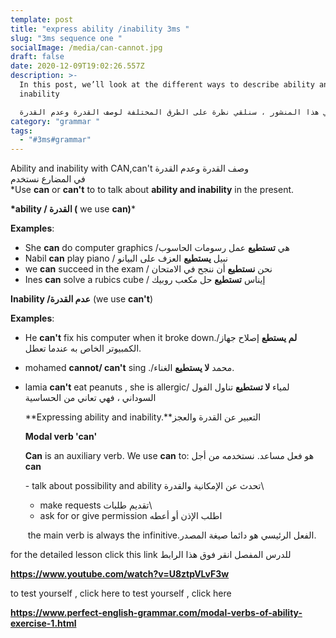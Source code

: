 ```yaml
---
template: post
title: "express ability /inability 3ms "
slug: "3ms sequence one "
socialImage: /media/can-cannot.jpg
draft: false
date: 2020-12-09T19:02:26.557Z
description: >-
  In this post, we’ll look at the different ways to describe ability and
  inability 

  في هذا المنشور ، سنلقي نظرة على الطرق المختلفة لوصف القدرة وعدم القدرة
category: "grammar "
tags:
  - "#3ms#grammar"
---
```

Ability and inability  with CAN,can't وصف القدرة وعدم القدرة\
في المضارع نستخدم\
*Use **can** or **can't** to to talk about **ability and inability**  in the present. 

**\*ability / القدرة  (** we use **can)*** 

**Examples**: 

* She **can** do computer graphics /هي  **تستطيع**  عمل رسومات الحاسوب
* Nabil **can** play piano / نبيل **يستطيع** العزف على البيانو
* we **can** succeed in the exam / نحن **نستطيع**  أن ننجح في الامتحان
* Ines **can** solve a rubics cube /  إيناس **تستطيع** حل مكعب روبيك

**Inability /عدم القدرة**  (we use **can't**) 

**Examples**: 

* He **can't** fix his computer when it broke down./**لم يستطع**   إصلاح جهاز الكمبيوتر الخاص به عندما تعطل.
* mohamed **cannot/ can't** sing ./محمد **لا يستطيع**  الغناء.
* lamia **can't** eat peanuts , she is allergic/ لمياء **لا تستطيع** تناول الفول السوداني ، فهي تعاني من الحساسية

  **Expressing ability and inability.**التعبير عن القدرة والعجز

  **Modal verb 'can'**

  **Can** is an auxiliary verb. We use **can** to:  هو فعل مساعد. نستخدمه من أجل **can**

  \- talk about possibility and ability تحدث عن الإمكانية والقدرة\

  * make requests تقديم طلبات\
  * ask for or give permission اطلب الإذن أو أعطه

   the main verb is always the infinitive.الفعل الرئيسي هو دائما صيغة المصدر.

 for the detailed lesson click this link للدرس المفصل انقر فوق هذا الرابط

**https://www.youtube.com/watch?v=U8ztpVLvF3w**

to test yourself , click here to test yourself , click here 

**https://www.perfect-english-grammar.com/modal-verbs-of-ability-exercise-1.html**